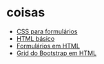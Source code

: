 # coisas

- [CSS para formulários](css_para_formulários.md)
- [HTML básico](html_básico.md)
- [Formulários em HTML](formulários_em_html.md)
- [Grid do Bootstrap em HTML](grid_do_bootstrap_em_html.md)
